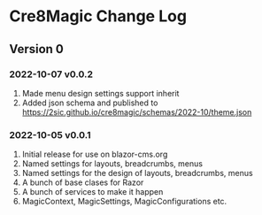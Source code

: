 # Cre8Magic Change Log

## Version 0

### 2022-10-07 v0.0.2

1. Made menu design settings support inherit
1. Added json schema and published to https://2sic.github.io/cre8magic/schemas/2022-10/theme.json

### 2022-10-05 v0.0.1

1. Initial release for use on blazor-cms.org
1. Named settings for layouts, breadcrumbs, menus
1. Named settings for the design of layouts, breadcrumbs, menus
1. A bunch of base clases for Razor
1. A bunch of services to make it happen
1. MagicContext, MagicSettings, MagicConfigurations etc.